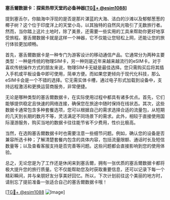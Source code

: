 **塞舌爾数据卡：探索热带天堂的必备神器[[TG💪+ @esim1088](https://t.me/s/esim1088)]**

提到塞舌尔，你脑海中浮现的是否是那片湛蓝的大海、洁白的沙滩以及郁郁葱葱的椰子树？这个位于印度洋上的天堂小岛，以其独特的自然风光吸引了无数旅行者。然而，当你踏上这片土地时，除了美景，还需要一些实用的工具来帮助你更好地享受旅程。塞舌爾数据卡就是这样一个神器，它不仅能让您轻松上网，还能让您的旅行体验更加顺畅。

首先，塞舌爾数据卡是一种专门为游客设计的移动通信产品。它通常分为两种主要类型：一种是传统的物理SIM卡，另一种则是近年来越来越流行的eSIM卡。对于喜欢传统操作方式的朋友来说，物理SIM卡无疑是最佳选择。您只需购买后将其插入手机或平板设备中即可使用，简单方便。而如果您更倾向于现代化科技，那么eSIM卡会是一个不错的选择。它无需实体卡槽，通过电子形式加载到设备中，支持远程激活和更换运营商服务，非常便捷。

无论是哪种类型的塞舌爾数据卡，在实际使用过程中都具有诸多优点。首先，它们能够提供稳定且快速的网络连接，确保您在旅途中随时保持在线状态。其次，这些数据卡通常包含多种套餐选项，您可以根据自己的需求选择合适的流量包，从短期的几天到长期的数月不等，灵活满足不同场景下的需求。此外，相较于直接使用国际漫游服务，购买当地的数据卡往往能节省不少费用，性价比极高。

当然，在选购塞舌爾数据卡时也需要注意一些细节问题。例如，确认您的设备是否兼容所选卡种；了解清楚套餐内包含的具体内容，包括流量限额、通话时长及短信数量等；以及查看客服支持是否完善等问题。这些问题都会直接影响到您的使用体验。

总之，无论您是为了工作还是休闲来到塞舌爾，拥有一张优质的塞舌爾数据卡都将极大提升您的旅行质量。它不仅能帮助您及时获取重要信息，还可以记录下每一个精彩瞬间，并与亲朋好友分享美好回忆。所以，下次计划前往这个美丽的地方时，请别忘了提前准备一张适合自己的塞舌爾数据卡哦！

[[TG💪+ @esim1088](https://t.me/s/esim1088) ![Image](https://i.postimg.cc/4NQfJmqS/Snipaste-2025-05-13-00-14-12.png)]
